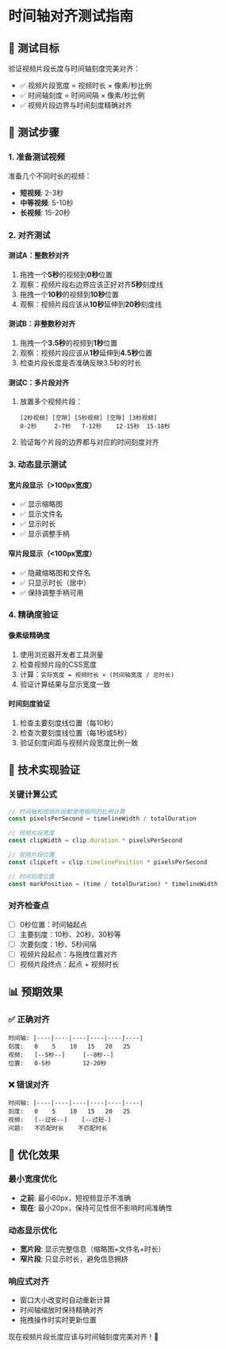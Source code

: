 # 时间轴对齐测试指南

## 🎯 测试目标

验证视频片段长度与时间轴刻度完美对齐：
- ✅ 视频片段宽度 = 视频时长 × 像素/秒比例
- ✅ 时间轴刻度 = 时间间隔 × 像素/秒比例
- ✅ 视频片段边界与时间刻度精确对齐

## 🧪 测试步骤

### 1. 准备测试视频
准备几个不同时长的视频：
- **短视频**: 2-3秒
- **中等视频**: 5-10秒  
- **长视频**: 15-20秒

### 2. 对齐测试

#### 测试A：整数秒对齐
1. 拖拽一个**5秒**的视频到**0秒**位置
2. 观察：视频片段右边界应该正好对齐**5秒**刻度线
3. 拖拽一个**10秒**的视频到**10秒**位置
4. 观察：视频片段应该从**10秒**延伸到**20秒**刻度线

#### 测试B：非整数秒对齐
1. 拖拽一个**3.5秒**的视频到**1秒**位置
2. 观察：视频片段应该从**1秒**延伸到**4.5秒**位置
3. 检查片段长度是否准确反映3.5秒的时长

#### 测试C：多片段对齐
1. 放置多个视频片段：
   ```
   [2秒视频] [空隙] [5秒视频] [空隙] [3秒视频]
   0-2秒     2-7秒   7-12秒    12-15秒  15-18秒
   ```
2. 验证每个片段的边界都与对应的时间刻度对齐

### 3. 动态显示测试

#### 宽片段显示（>100px宽度）
- ✅ 显示缩略图
- ✅ 显示文件名
- ✅ 显示时长
- ✅ 显示调整手柄

#### 窄片段显示（<100px宽度）
- ✅ 隐藏缩略图和文件名
- ✅ 只显示时长（居中）
- ✅ 保持调整手柄可用

### 4. 精确度验证

#### 像素级精确度
1. 使用浏览器开发者工具测量
2. 检查视频片段的CSS宽度
3. 计算：`实际宽度 = 视频时长 × (时间轴宽度 / 总时长)`
4. 验证计算结果与显示宽度一致

#### 时间刻度验证
1. 检查主要刻度线位置（每10秒）
2. 检查次要刻度线位置（每1秒或5秒）
3. 验证刻度间距与视频片段宽度比例一致

## 🔧 技术实现验证

### 关键计算公式
```typescript
// 时间轴和视频片段都使用相同的比例计算
const pixelsPerSecond = timelineWidth / totalDuration

// 视频片段宽度
const clipWidth = clip.duration * pixelsPerSecond

// 视频片段位置
const clipLeft = clip.timelinePosition * pixelsPerSecond

// 时间刻度位置
const markPosition = (time / totalDuration) * timelineWidth
```

### 对齐检查点
- [ ] 0秒位置：时间轴起点
- [ ] 主要刻度：10秒、20秒、30秒等
- [ ] 次要刻度：1秒、5秒间隔
- [ ] 视频片段起点：与拖拽位置对齐
- [ ] 视频片段终点：起点 + 视频时长

## 📊 预期效果

### ✅ 正确对齐
```
时间轴: |----|----|----|----|----|----|
刻度:   0    5    10   15   20   25
视频:   [--5秒--]     [--8秒--]
位置:   0-5秒         12-20秒
```

### ❌ 错误对齐
```
时间轴: |----|----|----|----|----|----|
刻度:   0    5    10   15   20   25
视频:   [--过长--]    [--过短-]
问题:   不匹配时长    不匹配时长
```

## 🚀 优化效果

### 最小宽度优化
- **之前**: 最小60px，短视频显示不准确
- **现在**: 最小20px，保持可见性但不影响时间准确性

### 动态显示优化
- **宽片段**: 显示完整信息（缩略图+文件名+时长）
- **窄片段**: 只显示时长，避免信息拥挤

### 响应式对齐
- 窗口大小改变时自动重新计算
- 时间轴缩放时保持精确对齐
- 拖拽操作时实时更新位置

现在视频片段长度应该与时间轴刻度完美对齐！🎯
